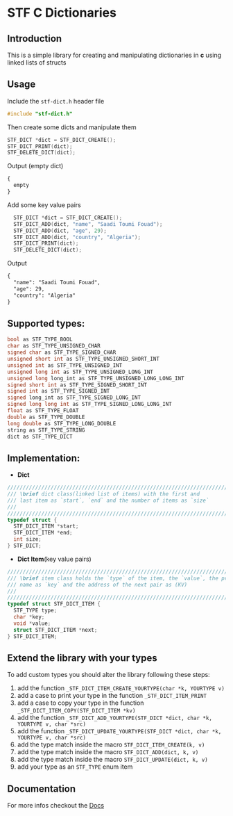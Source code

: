 # STF C Dictionaries

## Introduction

This is a simple library for creating and manipulating dictionaries in **c** using linked lists of structs

## Usage

Include the `stf-dict.h` header file
```c
#include "stf-dict.h"
```
Then create some dicts and manipulate them
```c
STF_DICT *dict = STF_DICT_CREATE();
STF_DICT_PRINT(dict);
STF_DELETE_DICT(dict);
```
Output (empty dict)
```txt
{
  empty
}
```
Add some key value pairs
```c
  STF_DICT *dict = STF_DICT_CREATE();
  STF_DICT_ADD(dict, "name", "Saadi Toumi Fouad");
  STF_DICT_ADD(dict, "age", 29);
  STF_DICT_ADD(dict, "country", "Algeria");
  STF_DICT_PRINT(dict);
  STF_DELETE_DICT(dict);
```
Output
```txt
{
  "name": "Saadi Toumi Fouad",
  "age": 29,
  "country": "Algeria"
}
```

## Supported types:
```c
bool as STF_TYPE_BOOL
char as STF_TYPE_UNSIGNED_CHAR
signed char as STF_TYPE_SIGNED_CHAR
unsigned short int as STF_TYPE_UNSIGNED_SHORT_INT
unsigned int as STF_TYPE_UNSIGNED_INT
unsigned long int as STF_TYPE_UNSIGNED_LONG_INT
unsigned long long_int as STF_TYPE_UNSIGNED_LONG_LONG_INT
signed short int as STF_TYPE_SIGNED_SHORT_INT
signed int as STF_TYPE_SIGNED_INT
signed long_int as STF_TYPE_SIGNED_LONG_INT
signed long long int as STF_TYPE_SIGNED_LONG_LONG_INT
float as STF_TYPE_FLOAT
double as STF_TYPE_DOUBLE
long double as STF_TYPE_LONG_DOUBLE
string as STF_TYPE_STRING
dict as STF_TYPE_DICT
```

## Implementation:
* **Dict**
```c
////////////////////////////////////////////////////////////////////////////////
/// \brief dict class(linked list of items) with the first and
/// last item as `start`, `end` and the number of items as `size`
///
////////////////////////////////////////////////////////////////////////////////
typedef struct {
  STF_DICT_ITEM *start;
  STF_DICT_ITEM *end;
  int size;
} STF_DICT;
```
* **Dict Item**(key value pairs)
```c
////////////////////////////////////////////////////////////////////////////////
/// \brief item class holds the `type` of the item, the `value`, the property
/// name as `key` and the address of the next pair as (KV)
///
////////////////////////////////////////////////////////////////////////////////
typedef struct STF_DICT_ITEM {
  STF_TYPE type;
  char *key;
  void *value;
  struct STF_DICT_ITEM *next;
} STF_DICT_ITEM;
```

## Extend the library with your types

To add custom types you should alter the library following these steps:

1) add the function `_STF_DICT_ITEM_CREATE_YOURTYPE(char *k, YOURTYPE v)`
2) add a case to print your type in the function `_STF_DICT_ITEM_PRINT`
3) add a case to copy your type in the function `_STF_DICT_ITEM_COPY(STF_DICT_ITEM *kv)`
4) add the function `_STF_DICT_ADD_YOURTYPE(STF_DICT *dict, char *k, YOURTYPE v, char *src)`
5) add the function `_STF_DICT_UPDATE_YOURTYPE(STF_DICT *dict, char *k, YOURTYPE v, char *src)`
6) add the type match inside the macro `STF_DICT_ITEM_CREATE(k, v)`
7) add the type match inside the macro `STF_DICT_ADD(dict, k, v)`
8) add the type match inside the macro `STF_DICT_UPDATE(dict, k, v)`
9) add your type as an `STF_TYPE` enum item

## Documentation

For more infos checkout the [Docs](https://github.com/Tommy-LifeLongLearner/STF_cdict/wiki)